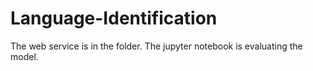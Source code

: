 # Language-Identification
The web service is in the folder. 
The jupyter notebook is evaluating the model.
